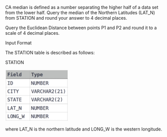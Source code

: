 CA median is defined as a number separating the higher half of a data set from the lower half. Query the median of the Northern Latitudes (LAT_N) from STATION and round your answer to 4 decimal places.

Query the Euclidean Distance between points P1 and P2 and round it to a scale of 4 decimal places.

Input Format

The STATION table is described as follows:

STATION

<img src="https://github.com/Abito21/Hackerrank-Learn/blob/main/SQL/Aggregation/weatherObservationStation20/src/stationTable.png" width="200"/>

where LAT_N is the northern latitude and LONG_W is the western longitude.